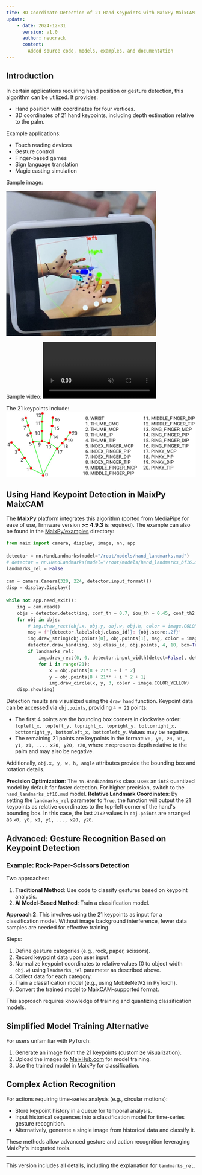 ```yaml
---
tite: 3D Coordinate Detection of 21 Hand Keypoints with MaixPy MaixCAM
update:
    - date: 2024-12-31
      version: v1.0
      author: neucrack
      content:
        Added source code, models, examples, and documentation
---
```


## Introduction

In certain applications requiring hand position or gesture detection, this algorithm can be utilized. It provides:
* Hand position with coordinates for four vertices.
* 3D coordinates of 21 hand keypoints, including depth estimation relative to the palm.

Example applications:
* Touch reading devices
* Gesture control
* Finger-based games
* Sign language translation
* Magic casting simulation

Sample image:

<img src="../../assets/hands_landmarks.jpg" style="max-height:24rem">

Sample video:
<video playsinline controls autoplay loop muted preload src="/static/video/hands_landmarks.mp4" type="video/mp4">
Classifier Result video
</video>

The 21 keypoints include:
![](../../assets/hand_landmarks_doc.jpg)

## Using Hand Keypoint Detection in MaixPy MaixCAM

The **MaixPy** platform integrates this algorithm (ported from MediaPipe for ease of use, firmware version **>= 4.9.3** is required). The example can also be found in the [MaixPy/examples](https://github.com/sipeed/maixpy) directory:

```python
from maix import camera, display, image, nn, app

detector = nn.HandLandmarks(model="/root/models/hand_landmarks.mud")
# detector = nn.HandLandmarks(model="/root/models/hand_landmarks_bf16.mud")
landmarks_rel = False

cam = camera.Camera(320, 224, detector.input_format())
disp = display.Display()

while not app.need_exit():
    img = cam.read()
    objs = detector.detect(img, conf_th = 0.7, iou_th = 0.45, conf_th2 = 0.8, landmarks_rel = landmarks_rel)
    for obj in objs:
        # img.draw_rect(obj.x, obj.y, obj.w, obj.h, color = image.COLOR_RED)
        msg = f'{detector.labels[obj.class_id]}: {obj.score:.2f}'
        img.draw_string(obj.points[0], obj.points[1], msg, color = image.COLOR_RED if obj.class_id == 0 else image.COLOR_GREEN, scale = 1.4, thickness = 2)
        detector.draw_hand(img, obj.class_id, obj.points, 4, 10, box=True)
        if landmarks_rel:
            img.draw_rect(0, 0, detector.input_width(detect=False), detector.input_height(detect=False), color = image.COLOR_YELLOW)
            for i in range(21):
                x = obj.points[8 + 21*3 + i * 2]
                y = obj.points[8 + 21** + i * 2 + 1]
                img.draw_circle(x, y, 3, color = image.COLOR_YELLOW)
    disp.show(img)
```

Detection results are visualized using the `draw_hand` function. Keypoint data can be accessed via `obj.points`, providing `4 + 21` points:
* The first 4 points are the bounding box corners in clockwise order: `topleft_x, topleft_y, topright_x, topright_y, bottomright_x, bottomright_y, bottomleft_x, bottomleft_y`. Values may be negative.
* The remaining 21 points are keypoints in the format: `x0, y0, z0, x1, y1, z1, ..., x20, y20, z20`, where `z` represents depth relative to the palm and may also be negative.

Additionally, `obj.x, y, w, h, angle` attributes provide the bounding box and rotation details.

**Precision Optimization**: The `nn.HandLandmarks` class uses an `int8` quantized model by default for faster detection. For higher precision, switch to the `hand_landmarks_bf16.mud` model.
**Relative Landmark Coordinates**: By setting the `landmarks_rel` parameter to `True`, the function will output the 21 keypoints as relative coordinates to the top-left corner of the hand's bounding box. In this case, the last `21x2` values in `obj.points` are arranged as `x0, y0, x1, y1, ..., x20, y20`.

## Advanced: Gesture Recognition Based on Keypoint Detection

### Example: Rock-Paper-Scissors Detection
Two approaches:
1. **Traditional Method**: Use code to classify gestures based on keypoint analysis.
2. **AI Model-Based Method**: Train a classification model.

**Approach 2**:
This involves using the 21 keypoints as input for a classification model. Without image background interference, fewer data samples are needed for effective training.

Steps:
1. Define gesture categories (e.g., rock, paper, scissors).
2. Record keypoint data upon user input.
3. Normalize keypoint coordinates to relative values (0 to object width `obj.w`) using `landmarks_rel` parameter as described above.
4. Collect data for each category.
5. Train a classification model (e.g., using MobileNetV2 in PyTorch).
6. Convert the trained model to MaixCAM-supported format.

This approach requires knowledge of training and quantizing classification models.

## Simplified Model Training Alternative
For users unfamiliar with PyTorch:
1. Generate an image from the 21 keypoints (customize visualization).
2. Upload the images to [MaixHub.com](https://maixhub.com) for model training.
3. Use the trained model in MaixPy for classification.

## Complex Action Recognition
For actions requiring time-series analysis (e.g., circular motions):
* Store keypoint history in a queue for temporal analysis.
* Input historical sequences into a classification model for time-series gesture recognition.
* Alternatively, generate a single image from historical data and classify it.

These methods allow advanced gesture and action recognition leveraging MaixPy's integrated tools.

---

This version includes all details, including the explanation for `landmarks_rel`.

